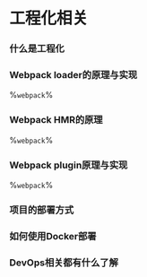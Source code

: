 # 工程化相关



### 什么是工程化



### Webpack loader的原理与实现

%`webpack`%



### Webpack HMR的原理

%`webpack`%



### Webpack plugin原理与实现

%`webpack`%





### 项目的部署方式





### 如何使用Docker部署





### DevOps相关都有什么了解

